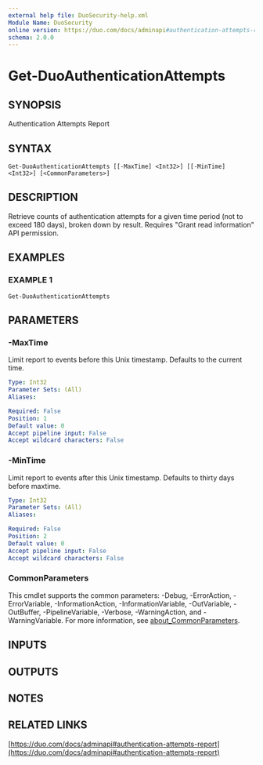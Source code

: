 ```yaml
---
external help file: DuoSecurity-help.xml
Module Name: DuoSecurity
online version: https://duo.com/docs/adminapi#authentication-attempts-report
schema: 2.0.0
---
```


# Get-DuoAuthenticationAttempts

## SYNOPSIS
Authentication Attempts Report

## SYNTAX

```
Get-DuoAuthenticationAttempts [[-MaxTime] <Int32>] [[-MinTime] <Int32>] [<CommonParameters>]
```

## DESCRIPTION
Retrieve counts of authentication attempts for a given time period (not to exceed 180 days), broken down by result.
Requires "Grant read information" API permission.

## EXAMPLES

### EXAMPLE 1
```
Get-DuoAuthenticationAttempts
```

## PARAMETERS

### -MaxTime
Limit report to events before this Unix timestamp.
Defaults to the current time.

```yaml
Type: Int32
Parameter Sets: (All)
Aliases:

Required: False
Position: 1
Default value: 0
Accept pipeline input: False
Accept wildcard characters: False
```

### -MinTime
Limit report to events after this Unix timestamp.
Defaults to thirty days before maxtime.

```yaml
Type: Int32
Parameter Sets: (All)
Aliases:

Required: False
Position: 2
Default value: 0
Accept pipeline input: False
Accept wildcard characters: False
```

### CommonParameters
This cmdlet supports the common parameters: -Debug, -ErrorAction, -ErrorVariable, -InformationAction, -InformationVariable, -OutVariable, -OutBuffer, -PipelineVariable, -Verbose, -WarningAction, and -WarningVariable. For more information, see [about_CommonParameters](http://go.microsoft.com/fwlink/?LinkID=113216).

## INPUTS

## OUTPUTS

## NOTES

## RELATED LINKS

[https://duo.com/docs/adminapi#authentication-attempts-report](https://duo.com/docs/adminapi#authentication-attempts-report)

